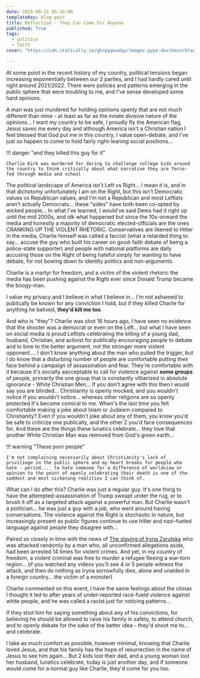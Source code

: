 ```yaml
---
date: 2025-09-11 05:34:00
templateKey: blog-post
title: Reflection - They Can Come For Anyone
published: True
tags:
  - politics
  - faith
cover: "https://cdn.statically.io/gh/pypeaday/images.pype.dev/main/blog-media/20250911111904_ee983ab9.png"

---
```


At some point in the recent history of my country, political tensions began
increasing exponentially between our 2 parties, and I had hardly cared until
right around 2021/2022. There were policies and patterns emerging in the public
sphere that were troubling to me, and I've sense developed some hard opinions.

A man was just murdered for holding opinions openly that are not much different
than mine - at least as far as the innate divisive nature of the opinions... I
want my country to be safe, I proudly fly the American flag, Jesus saves me
every day and although America isn't a Christian nation I feel blessed that God
put me in this country, I value open-debate, and I've just so happen to come to
hold fairly right-leaning social positions...

!!! danger "and they killed this guy for it"

    Charlie Kirk was murdered for daring to challenge college kids around the country to think critically about what narrative they are force-fed through media and school

The political landscape of America isn't Left vs Right... I mean it is, and in
that dichotomy unfortunately I am on the Right, but this isn't Democratic
values vs Republican values, and I'm not a Republican and most Leftists aren't
actually Democrats... these "sides" have both been co-opted by wicked
people... In what I've learned, I would've said Dems had it right up until the
mid 2000s, and idk what happened but since the 10s-onward the media and
honestly a majority of democratic elected-officials are the ones CRANKING UP
THE VIOLENT RHETORIC. Conservatives are likened to Hitler in the media, Charlie
himself was called a faccist (what a retarded thing to say... accuse the guy
who built his career on good-faith debate of being a police-state supporter)
and people with national platforms are daily accusing those on the Right of
being hateful simply for wanting to have debate, for not bowing down to
identity politics and non-arguments.

Charlie is a martyr for freedom, and a victim of the violent rhetoric the media
has been pushing against the Right ever since Donald Trump became the boogy-man.

I value my privacy and I believe in what I believe in... I'm not ashamed to
publically be known for any conviction I hold, but if they killed Charlie for
anything he belived, **they'd kill me too**.

And who is "they"? Charlie was shot 16 hours ago, I have seen no evidence that
the shooter was a democrat or even on the Left... but what I have seen on
social media is proud Leftists celebrating the killing of a young dad, husband,
Christian, and activist for publically encouraging people to debate and to bow
to the better argument, not the stronger more violent opponent.... I don't know
anything about the man who pulled the trigger, but I do know that a disturbing
number of people are comfortable putting their face behind a campaign of
assassination and fear. They're comfortable with it because it's socially
aacceptable to call for violence against **some groups** of people, primarily
the one group that is constantly villianized in absolute ignorance - White
Christian Men... If you don't agree with this then I would say you are blinded...
Christianity is openly mocked, and you wouldn't notice if you wouldn't
notice... whereas other religions are so openly protected it's become comical to me.
When's the last time you felt comfortable making a joke about Islam or Judaism
compared to Christianity? Even if you wouldn't joke about any of them, you know
you'd be safe to criticize one publically, and the other 2 you'd face
consequences for. And these are the things these lunatics celebrate... they
love that another White Christian Man was removed from God's green earth...

!!! warning "These poor people"

    I'm not complaining necessarily about Christianity's lack of priviliege in the public sphere and my heart breaks for people who hate - period.... to hate someone for a difference of worldview or opinion to the point of openly celebrating their death is one of the saddest and most sickening realities I can think of.

What can I do after this? Charlie was just a regular guy. It's one thing to
have the attempted-assassination of Trump sweapt under the rug, or to brush it
off as a targeted attack against a powerful man. But Charlie wasn't a
politician... he was just a guy with a job, who went around having
conversations. The violence against the Right is stochastic in nature, but
increasingly present as public figures continue to use hitler and nazi-fueled
language against people they disagree with...

Paired so closely in time with the news of [The slaying of Iryna
Zarutska](https://www.foxnews.com/us/victim-random-train-stabbing-embraced-american-dream-could-have-taken-world-storm-neighbors-say)
who was attacked randomly by a man who, all unconfirmed allegations aside, had
been arrested 14 times for violent crimes. And yet, in my country of freedom, a
violent criminal was free to murder a refugee fleeing a war-torn region... (if
you watched any videos you'll see 4 or 5 people witness the attack, and then do
nothing as Iryna sorrowfully dies, alone and unaided in a foreign country...
the victim of a monster)

Charlie commented on this event, I have the same feelings about the climax I
thought it led to after years of under-reported race-fueld violence against
white people, and he was called a racist just for noticing patterns...

If they shot him for saying something about any of his convictions, for
believing he should be allowed to raise his family in safety, to attend church,
and to openly debate for the sake of the better idea - they'd shoot me
to... and celebrate.

I take as much comfort as possible, however minimal, knowing that Charlie loved
Jesus, and that his family has the hope of resurrection in the name of Jesus to see
him again... But 2 kids lost their dad, and a young woman lost her husband,
lunatics celebrate, today is just another day, and if someone would come for a
normal guy like Charlie, they'd come for you too.
